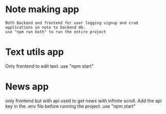 # Note making app
    Both Backend and frontend for user logging signup and crud applications on note to backend db.
    use "npm run both" to run the entire project 

# Text utils app
Only frontend to edit text.
use "npm start"

# News app
only frontend but with api used to get news
with infinite scroll.
Add the api key in the .env file before running the project.
use "npm start"
